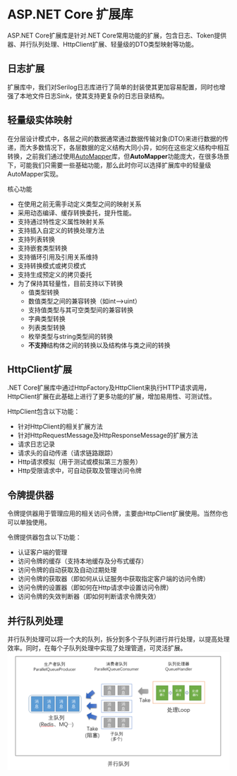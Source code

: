 # ASP.NET Core 扩展库

ASP.NET Core扩展库是针对.NET Core常用功能的扩展，包含日志、Token提供器、并行队列处理、HttpClient扩展、轻量级的DTO类型映射等功能。

## 日志扩展

扩展库中，我们对Serilog日志库进行了简单的封装使其更加容易配置，同时也增强了本地文件日志Sink，使其支持更复杂的日志目录结构。

## 轻量级实体映射

在分层设计模式中，各层之间的数据通常通过数据传输对象(DTO)来进行数据的传递，而大多数情况下，各层数据的定义结构大同小异，如何在这些定义结构中相互转换，之前我们通过使用[AutoMapper](http://automapper.org/)库，但**AutoMapper**功能庞大，在很多场景下，可能我们只需要一些基础功能，那么此时你可以选择扩展库中的轻量级AutoMapper实现。

核心功能

- 在使用之前无需手动定义类型之间的映射关系
- 采用动态编译、缓存转换委托，提升性能。
- 支持通过特性定义属性映射关系
- 支持插入自定义的转换处理方法
- 支持列表转换
- 支持嵌套类型转换
- 支持循环引用及引用关系维持
- 支持转换模式或拷贝模式
- 支持生成预定义的拷贝委托
- 为了保持其轻量性，目前支持以下转换
  - 值类型转换
  - 数值类型之间的兼容转换（如int-->uint）
  - 支持值类型与其可空类型间的兼容转换
  - 字典类型转换
  - 列表类型转换
  - 枚举类型与string类型间的转换
  - **不支持**结构体之间的转换以及结构体与类之间的转换
  
## HttpClient扩展

.NET Core扩展库中通过HttpFactory及HttpClient来执行HTTP请求调用，HttpClient扩展在此基础上进行了更多功能的扩展，增加易用性、可测试性。

HttpClient包含以下功能：

- 针对HttpClient的相关扩展方法
- 针对HttpRequestMessage及HttpResponseMessage的扩展方法
- 请求日志记录
- 请求头的自动传递（请求链路跟踪）
- Http请求模拟（用于测试或模拟第三方服务）
- Http受限请求中，可自动获取及管理访问令牌

## 令牌提供器

令牌提供器用于管理应用的相关访问令牌，主要由HttpClient扩展使用。当然你也可以单独使用。

令牌提供器包含以下功能：

- 认证客户端的管理
- 访问令牌的缓存（支持本地缓存及分布式缓存）
- 访问令牌的自动获取及自动过期处理
- 访问令牌的获取器（即如何从认证服务中获取指定客户端的访问令牌）
- 访问令牌的设置器（即如何在Http请求中设置访问令牌）
- 访问令牌的失效判断器（即如何判断请求令牌失效）

## 并行队列处理

并行队列处理可以将一个大的队列，拆分到多个子队列进行并行处理，以提高处理效率。同时，在每个子队列处理中实现了处理管道，可灵活扩展。
![Img](并行队列.png)